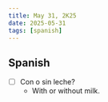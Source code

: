 ```yaml
---
title: May 31, 2K25
date: 2025-05-31
tags: [spanish]
---
```


## Spanish

- [ ] Con o sin leche?
  - With or without milk.